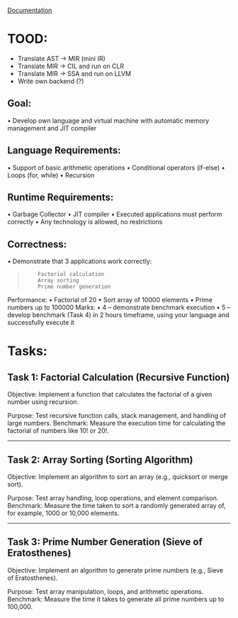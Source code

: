 [Documentation](docs.md)

# TOOD:
- Translate AST -> MIR (mini IR)
- Translate MIR -> CIL and run on CLR
- Translate MIR -> SSA and run on LLVM
- Write own backend (?)

## Goal:
• Develop own language and virtual machine with automatic memory management and JIT compiler
## Language Requirements:
•	Support of basic arithmetic operations
•	Conditional operators (if-else)
•	Loops (for, while)
•	Recursion
## Runtime Requirements:
•	Garbage Collector
•	JIT compiler
•	Executed applications must perform correctly
•	Any technology is allowed, no restrictions
## Correctness:
• Demonstrate that 3 applications work correctly:
>         Factorial calculation
>         Array sorting
>         Prime number generation
Performance:
•	Factorial of 20
•	Sort array of 10000 elements
•	Prime numbers up to 100000
Marks:
•	4 – demonstrate benchmark execution
•	5 – develop benchmark (Task 4) in 2 hours timeframe,
 using your language and successfully execute it


# Tasks:
## Task 1: Factorial Calculation (Recursive Function)

 Objective: Implement a function that calculates the factorial of a given number using recursion.

 Purpose: Test recursive function calls, stack management, and handling of large numbers.
 Benchmark: Measure the execution time for calculating the factorial of numbers like 10! or 20!.

 ---

 ## Task 2: Array Sorting (Sorting Algorithm)

 Objective: Implement an algorithm to sort an array (e.g., quicksort or merge sort).

 Purpose: Test array handling, loop operations, and element comparison.
 Benchmark: Measure the time taken to sort a randomly generated array of, for example, 1000 or 10,000 elements.

 ---

 ## Task 3: Prime Number Generation (Sieve of Eratosthenes)

 Objective: Implement an algorithm to generate prime numbers (e.g., Sieve of Eratosthenes).

 Purpose: Test array manipulation, loops, and arithmetic operations.
 Benchmark: Measure the time it takes to generate all prime numbers up to 100,000.

